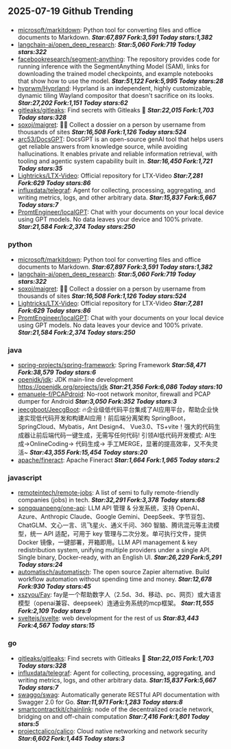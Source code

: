 ## 2025-07-19 Github Trending

### 
* [microsoft/markitdown](https://github.com/microsoft/markitdown): Python tool for converting files and office documents to Markdown. ***Star:67,897 Fork:3,591 Today stars:1,382***
* [langchain-ai/open_deep_research](https://github.com/langchain-ai/open_deep_research):  ***Star:5,060 Fork:719 Today stars:322***
* [facebookresearch/segment-anything](https://github.com/facebookresearch/segment-anything): The repository provides code for running inference with the SegmentAnything Model (SAM), links for downloading the trained model checkpoints, and example notebooks that show how to use the model. ***Star:51,122 Fork:5,995 Today stars:28***
* [hyprwm/Hyprland](https://github.com/hyprwm/Hyprland): Hyprland is an independent, highly customizable, dynamic tiling Wayland compositor that doesn't sacrifice on its looks. ***Star:27,202 Fork:1,151 Today stars:62***
* [gitleaks/gitleaks](https://github.com/gitleaks/gitleaks): Find secrets with Gitleaks 🔑 ***Star:22,015 Fork:1,703 Today stars:328***
* [soxoj/maigret](https://github.com/soxoj/maigret): 🕵️‍♂️ Collect a dossier on a person by username from thousands of sites ***Star:16,508 Fork:1,126 Today stars:524***
* [arc53/DocsGPT](https://github.com/arc53/DocsGPT): DocsGPT is an open-source genAI tool that helps users get reliable answers from knowledge source, while avoiding hallucinations. It enables private and reliable information retrieval, with tooling and agentic system capability built in. ***Star:16,450 Fork:1,721 Today stars:35***
* [Lightricks/LTX-Video](https://github.com/Lightricks/LTX-Video): Official repository for LTX-Video ***Star:7,281 Fork:629 Today stars:86***
* [influxdata/telegraf](https://github.com/influxdata/telegraf): Agent for collecting, processing, aggregating, and writing metrics, logs, and other arbitrary data. ***Star:15,837 Fork:5,667 Today stars:7***
* [PromtEngineer/localGPT](https://github.com/PromtEngineer/localGPT): Chat with your documents on your local device using GPT models. No data leaves your device and 100% private. ***Star:21,584 Fork:2,374 Today stars:250***

### python
* [microsoft/markitdown](https://github.com/microsoft/markitdown): Python tool for converting files and office documents to Markdown. ***Star:67,897 Fork:3,591 Today stars:1,382***
* [langchain-ai/open_deep_research](https://github.com/langchain-ai/open_deep_research):  ***Star:5,060 Fork:719 Today stars:322***
* [soxoj/maigret](https://github.com/soxoj/maigret): 🕵️‍♂️ Collect a dossier on a person by username from thousands of sites ***Star:16,508 Fork:1,126 Today stars:524***
* [Lightricks/LTX-Video](https://github.com/Lightricks/LTX-Video): Official repository for LTX-Video ***Star:7,281 Fork:629 Today stars:86***
* [PromtEngineer/localGPT](https://github.com/PromtEngineer/localGPT): Chat with your documents on your local device using GPT models. No data leaves your device and 100% private. ***Star:21,584 Fork:2,374 Today stars:250***

### java
* [spring-projects/spring-framework](https://github.com/spring-projects/spring-framework): Spring Framework ***Star:58,471 Fork:38,579 Today stars:6***
* [openjdk/jdk](https://github.com/openjdk/jdk): JDK main-line development https://openjdk.org/projects/jdk ***Star:21,356 Fork:6,086 Today stars:10***
* [emanuele-f/PCAPdroid](https://github.com/emanuele-f/PCAPdroid): No-root network monitor, firewall and PCAP dumper for Android ***Star:3,050 Fork:352 Today stars:3***
* [jeecgboot/JeecgBoot](https://github.com/jeecgboot/JeecgBoot): 🔥企业级低代码平台集成了AI应用平台，帮助企业快速实现低代码开发和构建AI应用！前后端分离架构 SpringBoot，SpringCloud、Mybatis，Ant Design4、 Vue3.0、TS+vite！强大的代码生成器让前后端代码一键生成，无需写任何代码! 引领AI低代码开发模式: AI生成->OnlineCoding-> 代码生成-> 手工MERGE，显著的提高效率，又不失灵活~ ***Star:43,355 Fork:15,454 Today stars:20***
* [apache/fineract](https://github.com/apache/fineract): Apache Fineract ***Star:1,664 Fork:1,965 Today stars:2***

### javascript
* [remoteintech/remote-jobs](https://github.com/remoteintech/remote-jobs): A list of semi to fully remote-friendly companies (jobs) in tech. ***Star:32,291 Fork:3,378 Today stars:68***
* [songquanpeng/one-api](https://github.com/songquanpeng/one-api): LLM API 管理 & 分发系统，支持 OpenAI、Azure、Anthropic Claude、Google Gemini、DeepSeek、字节豆包、ChatGLM、文心一言、讯飞星火、通义千问、360 智脑、腾讯混元等主流模型，统一 API 适配，可用于 key 管理与二次分发。单可执行文件，提供 Docker 镜像，一键部署，开箱即用。LLM API management & key redistribution system, unifying multiple providers under a single API. Single binary, Docker-ready, with an English UI. ***Star:26,229 Fork:5,291 Today stars:24***
* [automatisch/automatisch](https://github.com/automatisch/automatisch): The open source Zapier alternative. Build workflow automation without spending time and money. ***Star:12,678 Fork:930 Today stars:45***
* [xszyou/Fay](https://github.com/xszyou/Fay): fay是一个帮助数字人（2.5d、3d、移动、pc、网页）或大语言模型（openai兼容、deepseek）连通业务系统的mcp框架。 ***Star:11,555 Fork:2,109 Today stars:9***
* [sveltejs/svelte](https://github.com/sveltejs/svelte): web development for the rest of us ***Star:83,443 Fork:4,567 Today stars:15***

### go
* [gitleaks/gitleaks](https://github.com/gitleaks/gitleaks): Find secrets with Gitleaks 🔑 ***Star:22,015 Fork:1,703 Today stars:328***
* [influxdata/telegraf](https://github.com/influxdata/telegraf): Agent for collecting, processing, aggregating, and writing metrics, logs, and other arbitrary data. ***Star:15,837 Fork:5,667 Today stars:7***
* [swaggo/swag](https://github.com/swaggo/swag): Automatically generate RESTful API documentation with Swagger 2.0 for Go. ***Star:11,971 Fork:1,283 Today stars:8***
* [smartcontractkit/chainlink](https://github.com/smartcontractkit/chainlink): node of the decentralized oracle network, bridging on and off-chain computation ***Star:7,416 Fork:1,801 Today stars:5***
* [projectcalico/calico](https://github.com/projectcalico/calico): Cloud native networking and network security ***Star:6,602 Fork:1,445 Today stars:3***
